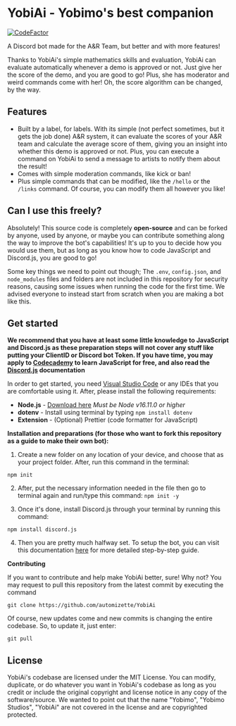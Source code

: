 # YobiAi - Yobimo's best companion

[![CodeFactor](https://www.codefactor.io/repository/github/automizette/yobiai/badge)](https://www.codefactor.io/repository/github/automizette/yobiai)

A Discord bot made for the A&R Team, but better and with more features!

Thanks to YobiAi's simple mathematics skills and evaluation, YobiAi can evaluate automatically whenever a demo is approved or not. Just give her the score of the demo, and you are good to go! Plus, she has moderator and weird commands come with her! Oh, the score algorithm can be changed, by the way.

## Features

- Built by a label, for labels. With its simple (not perfect sometimes, but it gets the job done) A&R system, it can evaluate the scores of your A&R team and calculate the average score of them, giving you an insight into whether this demo is approved or not. Plus, you can execute a command on YobiAi to send a message to artists to notify them about the result!
- Comes with simple moderation commands, like kick or ban!
- Plus simple commands that can be modified, like the `/hello` or the `/links` command. Of course, you can modify them all however you like!

## Can I use this freely?

Absolutely! This source code is completely **open-source** and can be forked by anyone, used by anyone, or maybe you can contribute something along the way to improve the bot's capabilities! It's up to you to decide how you would use them, but as long as you know how to code JavaScript and Discord.js, you are good to go!

Some key things we need to point out though; The `.env`, `config.json`, and `node_modules` files and folders are not included in this repository for security reasons, causing some issues when running the code for the first time. We advised everyone to instead start from scratch when you are making a bot like this.

## Get started

**We recommend that you have at least some little knowledge to JavaScript and Discord.js as these preparation steps will not cover any stuff like putting your ClientID or Discord bot Token. If you have time, you may apply to [Codecademy](https://www.codecademy.com/learn/learn-java) to learn JavaScript for free, and also read the [Discord.js](https://discordjs.guide) documentation**

In order to get started, you need [Visual Studio Code](https://code.visualstudio.com/) or any IDEs that you are comfortable using it. After, please install the following requirements:

- **Node.js** - [Download here](https://nodejs.org/en) _Must be Node v16.11.0 or higher_
- **dotenv** - Install using terminal by typing `npm install dotenv`
- **Extension** - (Optional) Prettier (code formatter for JavaScript)

**Installation and preparations (for those who want to fork this repository as a guide to make their own bot):**

1. Create a new folder on any location of your device, and choose that as your project folder. After, run this command in the terminal:

```
npm init
```

2. After, put the necessary information needed in the file then go to terminal again and run/type this command: `npm init -y`

3. Once it's done, install Discord.js through your terminal by running this command:

```
npm install discord.js
```

4. Then you are pretty much halfway set. To setup the bot, you can visit this documentation [here](https://discordjs.guide/preparations/setting-up-a-bot-application.html#creating-your-bot) for more detailed step-by-step guide.

**Contributing**

If you want to contribute and help make YobiAi better, sure! Why not? You may request to pull this repository from the latest commit by executing the command

```
git clone https://github.com/automizette/YobiAi
```

Of course, new updates come and new commits is changing the entire codebase. So, to update it, just enter:

```
git pull
```

## License

YobiAi's codebase are licensed under the MIT License. You can modify, duplicate, or do whatever you want in YobiAi's codebase as long as you credit or include the original copyright and license notice in any copy of the software/source. We wanted to point out that the name "Yobimo", "Yobimo Studios", "YobiAi" are not covered in the license and are copyrighted protected.
